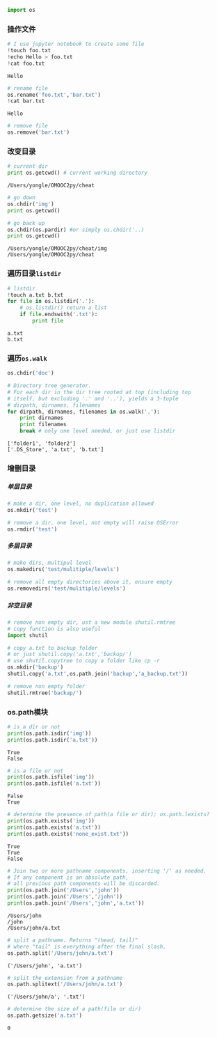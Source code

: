 

```python
import os
```

### 操作文件


```python
# I use jupyter notebook to create some file
!touch foo.txt
!echo Hello > foo.txt
!cat foo.txt
```

    Hello



```python
# rename file
os.rename('foo.txt','bar.txt')
!cat bar.txt
```

    Hello



```python
# remove file
os.remove('bar.txt')
```

### 改变目录


```python
# current dir
print os.getcwd() # current working directory
```

    /Users/yongle/OMOOC2py/cheat



```python
# go down
os.chdir('img')
print os.getcwd()

# go back up
os.chdir(os.pardir) #or simply os.chdir('..)
print os.getcwd()
```

    /Users/yongle/OMOOC2py/cheat/img
    /Users/yongle/OMOOC2py/cheat


### 遍历目录`listdir`


```python
# listdir
!touch a.txt b.txt
for file in os.listdir('.'):
    # os.listdir() return a list
    if file.endswith('.txt'):
        print file
```

    a.txt
    b.txt


### 遍历`os.walk`


```python
os.chdir('doc')
```


```python
# Directory tree generator.
# For each dir in the dir tree rooted at top (including top
# itself, but excluding '.' and '..'), yields a 3-tuple
# dirpath, dirnames, filenames
for dirpath, dirnames, filenames in os.walk('.'):
    print dirnames
    print filenames
    break # only one level needed, or just use listdir
```

    ['folder1', 'folder2']
    ['.DS_Store', 'a.txt', 'b.txt']


### 增删目录

##### 单层目录


```python
# make a dir, one level, no duplication allowed
os.mkdir('test')
```


```python
# remove a dir, one level, not empty will raise OSError
os.rmdir('test') 
```

##### 多层目录 


```python
# make dirs, multipul level
os.makedirs('test/mulitiple/levels')
```


```python
# remove all empty directories above it, ensure empty
os.removedirs('test/mulitiple/levels')
```

##### 非空目录


```python
# remove non empty dir, ust a new module shutil.rmtree
# copy function is also useful
import shutil
```


```python
# copy a.txt to backup folder
# or just shutil.copy('a.txt','backup/')
# use shutil.copytree to copy a folder like cp -r
os.mkdir('backup')
shutil.copy('a.txt',os.path.join('backup','a_backup.txt'))
```


```python
# remove non empty folder
shutil.rmtree('backup/')
```

### os.path模块


```python
# is a dir or not
print(os.path.isdir('img'))
print(os.path.isdir('a.txt'))
```

    True
    False



```python
# is a file or not
print(os.path.isfile('img'))
print(os.path.isfile('a.txt'))
```

    False
    True



```python
# determine the presence of path(a file or dir); os.path.lexists?
print(os.path.exists('img'))
print(os.path.exists('a.txt'))
print(os.path.exists('none_exist.txt'))
```

    True
    True
    False



```python
# Join two or more pathname components, inserting '/' as needed.
# If any component is an absolute path, 
# all previous path components will be discarded.
print(os.path.join('/Users','john'))
print(os.path.join('/Users','/john'))
print(os.path.join('/Users','john','a.txt'))
```

    /Users/john
    /john
    /Users/john/a.txt



```python
# split a pathname. Returns "(head, tail)" 
# where "tail" is everything after the final slash.
os.path.split('/Users/john/a.txt')
```




    ('/Users/john', 'a.txt')




```python
# split the extension from a pathname
os.path.splitext('/Users/john/a.txt')
```




    ('/Users/john/a', '.txt')




```python
# determine the size of a path(file or dir)
os.path.getsize('a.txt')
```




    0


